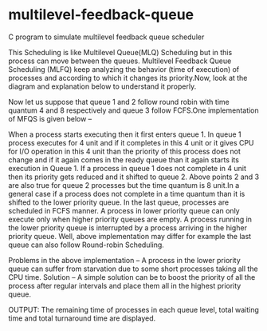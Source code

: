 # multilevel-feedback-queue
C program to simulate multilevel feedback queue scheduler

This Scheduling is like Multilevel Queue(MLQ) Scheduling but in this process can move between the queues. Multilevel Feedback Queue Scheduling (MLFQ) keep analyzing the behavior (time of execution) of processes and according to which it changes its priority.Now, look at the diagram and explanation below to understand it properly.

Now let us suppose that queue 1 and 2 follow round robin with time quantum 4 and 8 respectively and queue 3 follow FCFS.One implementation of MFQS is given below –

When a process starts executing then it first enters queue 1.
In queue 1 process executes for 4 unit and if it completes in this 4 unit or it gives CPU for I/O operation in this 4 unit than the priority of this process does not change and if it again comes in the ready queue than it again starts its execution in Queue 1.
If a process in queue 1 does not complete in 4 unit then its priority gets reduced and it shifted to queue 2.
Above points 2 and 3 are also true for queue 2 processes but the time quantum is 8 unit.In a general case if a process does not complete in a time quantum than it is shifted to the lower priority queue.
In the last queue, processes are scheduled in FCFS manner.
A process in lower priority queue can only execute only when higher priority queues are empty.
A process running in the lower priority queue is interrupted by a process arriving in the higher priority queue.
Well, above implementation may differ for example the last queue can also follow Round-robin Scheduling.

Problems in the above implementation – A process in the lower priority queue can suffer from starvation due to some short processes taking all the CPU time.
Solution – A simple solution can be to boost the priority of all the process after regular intervals and place them all in the highest priority queue.

OUTPUT: The remaining time of processes in each queue level, total waiting time and total turnaround time are displayed.
